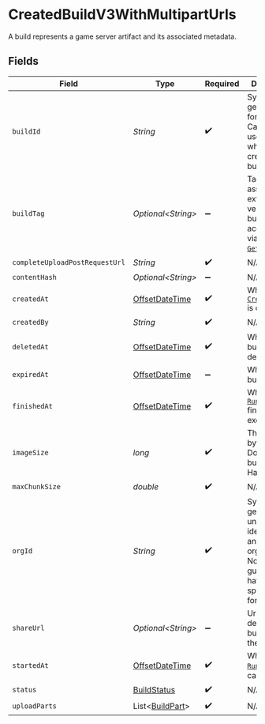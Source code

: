 # CreatedBuildV3WithMultipartUrls

A build represents a game server artifact and its associated metadata.


## Fields

| Field                                                                                                                                            | Type                                                                                                                                             | Required                                                                                                                                         | Description                                                                                                                                      | Example                                                                                                                                          |
| ------------------------------------------------------------------------------------------------------------------------------------------------ | ------------------------------------------------------------------------------------------------------------------------------------------------ | ------------------------------------------------------------------------------------------------------------------------------------------------ | ------------------------------------------------------------------------------------------------------------------------------------------------ | ------------------------------------------------------------------------------------------------------------------------------------------------ |
| `buildId`                                                                                                                                        | *String*                                                                                                                                         | :heavy_check_mark:                                                                                                                               | System generated id for a build. Can also be user defined when creating a build.                                                                 | bld-6d4c6a71-2d75-4b42-94e1-f312f57f33c5                                                                                                         |
| `buildTag`                                                                                                                                       | *Optional\<String>*                                                                                                                              | :heavy_minus_sign:                                                                                                                               | Tag to associate an external version with a build. It is accessible via [`GetBuild()`](https://hathora.dev/api#tag/BuildsV3/operation/GetBuild). | 0.1.14-14c793                                                                                                                                    |
| `completeUploadPostRequestUrl`                                                                                                                   | *String*                                                                                                                                         | :heavy_check_mark:                                                                                                                               | N/A                                                                                                                                              |                                                                                                                                                  |
| `contentHash`                                                                                                                                    | *Optional\<String>*                                                                                                                              | :heavy_minus_sign:                                                                                                                               | N/A                                                                                                                                              |                                                                                                                                                  |
| `createdAt`                                                                                                                                      | [OffsetDateTime](https://docs.oracle.com/javase/8/docs/api/java/time/OffsetDateTime.html)                                                        | :heavy_check_mark:                                                                                                                               | When [`CreateBuild()`](https://hathora.dev/api#tag/BuildV2/operation/CreateBuild) is called.                                                     |                                                                                                                                                  |
| `createdBy`                                                                                                                                      | *String*                                                                                                                                         | :heavy_check_mark:                                                                                                                               | N/A                                                                                                                                              | noreply@hathora.dev                                                                                                                              |
| `deletedAt`                                                                                                                                      | [OffsetDateTime](https://docs.oracle.com/javase/8/docs/api/java/time/OffsetDateTime.html)                                                        | :heavy_check_mark:                                                                                                                               | When the build was deleted.                                                                                                                      |                                                                                                                                                  |
| `expiredAt`                                                                                                                                      | [OffsetDateTime](https://docs.oracle.com/javase/8/docs/api/java/time/OffsetDateTime.html)                                                        | :heavy_minus_sign:                                                                                                                               | When the build expired                                                                                                                           |                                                                                                                                                  |
| `finishedAt`                                                                                                                                     | [OffsetDateTime](https://docs.oracle.com/javase/8/docs/api/java/time/OffsetDateTime.html)                                                        | :heavy_check_mark:                                                                                                                               | When [`RunBuild()`](https://hathora.dev/api#tag/BuildV2/operation/RunBuild) finished executing.                                                  |                                                                                                                                                  |
| `imageSize`                                                                                                                                      | *long*                                                                                                                                           | :heavy_check_mark:                                                                                                                               | The size (in bytes) of the Docker image built by Hathora.                                                                                        |                                                                                                                                                  |
| `maxChunkSize`                                                                                                                                   | *double*                                                                                                                                         | :heavy_check_mark:                                                                                                                               | N/A                                                                                                                                              |                                                                                                                                                  |
| `orgId`                                                                                                                                          | *String*                                                                                                                                         | :heavy_check_mark:                                                                                                                               | System generated unique identifier for an organization. Not guaranteed to have a specific format.                                                | org-6f706e83-0ec1-437a-9a46-7d4281eb2f39                                                                                                         |
| `shareUrl`                                                                                                                                       | *Optional\<String>*                                                                                                                              | :heavy_minus_sign:                                                                                                                               | Url to view details, like build logs, of the build.                                                                                              |                                                                                                                                                  |
| `startedAt`                                                                                                                                      | [OffsetDateTime](https://docs.oracle.com/javase/8/docs/api/java/time/OffsetDateTime.html)                                                        | :heavy_check_mark:                                                                                                                               | When [`RunBuild()`](https://hathora.dev/api#tag/BuildV2/operation/RunBuild) is called.                                                           |                                                                                                                                                  |
| `status`                                                                                                                                         | [BuildStatus](../../models/shared/BuildStatus.md)                                                                                                | :heavy_check_mark:                                                                                                                               | N/A                                                                                                                                              |                                                                                                                                                  |
| `uploadParts`                                                                                                                                    | List\<[BuildPart](../../models/shared/BuildPart.md)>                                                                                             | :heavy_check_mark:                                                                                                                               | N/A                                                                                                                                              |                                                                                                                                                  |